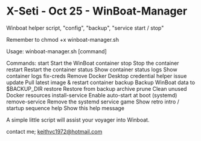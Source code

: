 # X-Seti - Oct 25 - WinBoat-Manager

Winboat helper script, "config", "backup", "service start / stop"

Remember to chmod +x winboat-manager.sh

Usage: winboat-manager.sh [command]

Commands:
  start             Start the WinBoat container
  stop              Stop the container
  restart           Restart the container
  status            Show container status
  logs              Show container logs
  fix-creds         Remove Docker Desktop credential helper issue
  update            Pull latest image & restart container
  backup            Backup WinBoat data to $BACKUP_DIR
  restore <file>    Restore from backup archive
  prune             Clean unused Docker resources
  install-service   Enable auto-start at boot (systemd)
  remove-service    Remove the systemd service
  game              Show retro intro / startup sequence
  help              Show this help message

  A simple little script will assist your voyager into Winboat.

contact me;
  keithvc1972@hotmail.com

  
